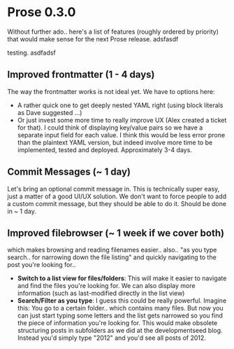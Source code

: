# Prose 0.3.0

Without further ado.. here's a list of features (roughly ordered by priority) that would make sense for the next Prose release.
adsfasdf

testing. asdfadsf

## Improved frontmatter (1 - 4 days)

The way the frontmatter works is not ideal yet. We have to options here: 

- A rather quick one to get deeply nested YAML right (using block literals as Dave suggested ...) 
- Or just invest some more time to really improve UX (Alex created a ticket for that). I could think of displaying key/value pairs so we have a separate input field for each value. I think this would be less error prone than the plaintext YAML version, but indeed involve more time to be implemented, tested and deployed. Approximately 3-4 days.

## Commit Messages (~ 1 day)

Let's bring an optional commit message in. This is technically super easy, just a matter of a good UI/UX solution. We don't want to force people to add a custom commit message, but they should be able to do it. Should be done in ~ 1 day.

## Improved filebrowser (~ 1 week if we cover both)

which makes browsing and reading filenames easier..  also.. "as you type search.. for narrowing down the file listing" and quickly navigating to the post you're looking for..

- **Switch to a list view for files/folders**:
  This will make it easier to navigate and find the files you're looking for. We can also display more information (such as last-modified directly in the list view)
- **Search/Filter as you type**:
  I guess this could be really powerful. Imagine this: You go to a certain folder.. which contains many files. But now you can just start typing some letters and the list gets narrowed so you find the piece of information you're looking for. This would make obsolete structuring posts in subfolders as we did at the developmentseed blog. Instead you'd simply type "2012" and you'd see all posts of 2012.